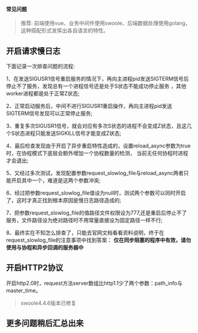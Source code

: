 #### 常见问题

> 推荐: 前端使用vue、业务中间件使用swoole、后端数据处理使用golang，这种搭配形式发挥出各自语言的特性。

## 开启请求慢日志

下面记录一次排查问题的流程:

1、在发送SIGUSR1信号重启服务的情况下，再向主进程pid发送SIGTERM信号后停止不了服务，发现总有一个进程信号还是处于S状态不能成功停止服务
，其他worker进程都是处于正常Z状态;

2、正常启动服务后，中间不进行SIGUSR1重启操作，再向主进程pid发送SIGTERM信号发现可以正常停止服务;

3、重复多次SIGUSR1信号，就会对应有多次S状态的进程不会变成Z状态，且这几个S状态进程只能发送SIGKILL信号才能变成Z状态;

4、最后检查发现由于开启了异步重启特性造成的，设置reload_async参数为true时，在协程模式下底层会额外增加一个协程数量的检测，
当前无任何协程时进程才会退出;

5、又经过多次测试，发现配置参数request_slowlog_file与reload_async两者只能开启其中一个，难道是这两个参数冲突;

6、经过把参数request_slowlog_file值设为null时，测试两个参数可以同时开启了，这时才真正找到根本原因是慢日志路径造成的;

7、把参数request_slowlog_file的值路径文件权限设为777,还是重启后停止不了服务，文件路径设为绝对路径时不用常量直接设为固定路径一样不行;

8、最终实在不知怎么排查了，只能去官网文档看看资料说明，终于在request_slowlog_file的注意事项中找到答案：
**仅在同步阻塞的程序中有效，请勿使用与协程和异步回调的服务器中**

## 开启HTTP2协议
开启http2.0时，request方法server数组比http1.1少了两个参数：path_info与master_time。
> swoole4.4.6版本已修复

## 更多问题稍后汇总出来